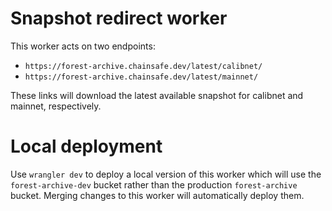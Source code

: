 # Snapshot redirect worker

This worker acts on two endpoints:

- `https://forest-archive.chainsafe.dev/latest/calibnet/`
- `https://forest-archive.chainsafe.dev/latest/mainnet/`

These links will download the latest available snapshot for calibnet and mainnet, respectively.

# Local deployment

Use `wrangler dev` to deploy a local version of this worker which will use the `forest-archive-dev` bucket rather than the production `forest-archive` bucket. Merging changes to this worker will automatically deploy them.
